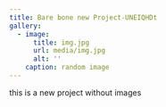 ```yaml
---
title: Bare bone new Project-UNEIQHDt
gallery:
  - image:
      title: img.jpg
      url: media/img.jpg
      alt: ''
    caption: random image
---
```

this is a new project without images
